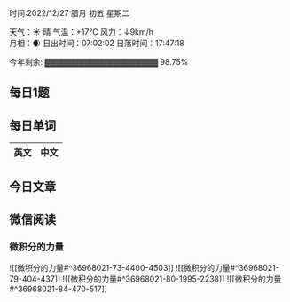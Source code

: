 时间:2022/12/27 腊月 初五 星期二

天气：☀️   晴 气温：+17°C 风力：↓9km/h  
月相：🌒 日出时间：07:02:02 日落时间：17:47:18

今年剩余: ▓▓▓▓▓▓▓▓▓▓▓▓▓▓▓▓▓▓▓▓ 98.75%

## 每日1题



## 每日单词

| 英文       | 中文       |
| ---------- | ---------- |


## 今日文章



## 微信阅读

<!-- start of weread -->

### 微积分的力量
![[微积分的力量#^36968021-73-4400-4503]]
![[微积分的力量#^36968021-79-404-437]]
![[微积分的力量#^36968021-80-1995-2238]]
![[微积分的力量#^36968021-84-470-517]]

<!-- end of weread -->

